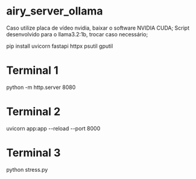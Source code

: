 # airy_server_ollama

Caso utilize placa de vídeo nvidia, baixar o software NVIDIA CUDA;
Script desenvolvido para o llama3.2:1b, trocar caso necessário;

pip install uvicorn fastapi httpx psutil gputil

# Terminal 1
python -m http.server 8080

# Terminal 2
uvicorn app:app --reload --port 8000

# Terminal 3
python stress.py
